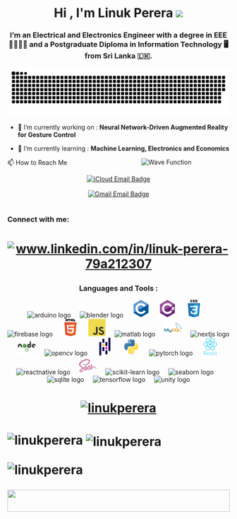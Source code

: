 
<h1 align="center"><b>Hi , I'm Linuk Perera </b><img src="https://media.giphy.com/media/hvRJCLFzcasrR4ia7z/giphy.gif" width="35"></h1>



<h3 align="center">I’m an Electrical and Electronics Engineer with a degree in EEE 👨‍🔧🔌💡 and a Postgraduate Diploma in Information Technology 🖥️ from Sri Lanka 🇱🇰.</h3>


<div align="center">
  <img src="https://github.com/LinukPerera/LinukPerera/blob/output/github-snake-dark.svg" alt="snake gif" />
</div>



- 🔭 I’m currently working on : **Neural Network-Driven Augmented Reality for Gesture Control**

- 🌱 I’m currently learning : **Machine Learning, Electronics and Economics**


<img align="right" alt="Wave Function" width="200" src="https://64.media.tumblr.com/bfe7c612f57222270e8ee775f32c34f4/tumblr_o8x43xEHcP1rpco88o1_540.gif"/>

📫 How to Reach Me
<div align="center"> <a href="mailto:linukperera@icloud.com"> <img src="https://img.shields.io/badge/linukperera@icloud.com-000000?style=for-the-badge&logo=apple&logoColor=white" alt="iCloud Email Badge" /> </a> <br/><br/> <a href="mailto:linukperera402@gmail.com"> <img src="https://img.shields.io/badge/linukperera402@gmail.com-EA4335?style=for-the-badge&logo=gmail&logoColor=white" alt="Gmail Email Badge" /> </a> </div>

<h1 align="center> </h1>
<h3 align="center> </h3>
<h3 align="left">Connect with me:</h3>

<p> </p>
<h1 align="center> </h1>
<p align="center> </p>

<p align="center">
<a href="https://linkedin.com/in/www.linkedin.com/in/linuk-perera-79a212307" target="blank"><img align="center" src="https://raw.githubusercontent.com/rahuldkjain/github-profile-readme-generator/master/src/images/icons/Social/linked-in-alt.svg" alt="www.linkedin.com/in/linuk-perera-79a212307" height="30" width="40" /></a>
</p>

<h3 align="center">Languages and Tools :</h3>
<div align="center">
  <img src="https://cdn.worldvectorlogo.com/logos/arduino-1.svg" height="40" alt="arduino logo" />
  <img width="12" />
  <img src="https://download.blender.org/branding/community/blender_community_badge_white.svg" height="40" alt="blender logo" />
  <img width="12" />
  <img src="https://raw.githubusercontent.com/devicons/devicon/master/icons/c/c-original.svg" height="40" alt="c logo" />
  <img width="12" />
  <img src="https://raw.githubusercontent.com/devicons/devicon/master/icons/csharp/csharp-original.svg" height="40" alt="csharp logo" />
  <img width="12" />
  <img src="https://raw.githubusercontent.com/devicons/devicon/master/icons/css3/css3-original-wordmark.svg" height="40" alt="css3 logo" />
  <img width="12" />
  <img src="https://www.vectorlogo.zone/logos/firebase/firebase-icon.svg" height="40" alt="firebase logo" />
  <img width="12" />
  <img src="https://raw.githubusercontent.com/devicons/devicon/master/icons/html5/html5-original-wordmark.svg" height="40" alt="html5 logo" />
  <img width="12" />
  <img src="https://raw.githubusercontent.com/devicons/devicon/master/icons/javascript/javascript-original.svg" height="40" alt="javascript logo" />
  <img width="12" />
  <img src="https://upload.wikimedia.org/wikipedia/commons/2/21/Matlab_Logo.png" height="40" alt="matlab logo" />
  <img width="12" />
  <img src="https://raw.githubusercontent.com/devicons/devicon/master/icons/mysql/mysql-original-wordmark.svg" height="40" alt="mysql logo" />
  <img width="12" />
  <img src="https://cdn.worldvectorlogo.com/logos/nextjs-2.svg" height="40" alt="nextjs logo" />
  <img width="12" />
  <img src="https://raw.githubusercontent.com/devicons/devicon/master/icons/nodejs/nodejs-original-wordmark.svg" height="40" alt="nodejs logo" />
  <img width="12" />
  <img src="https://www.vectorlogo.zone/logos/opencv/opencv-icon.svg" height="40" alt="opencv logo" />
  <img width="12" />
  <img src="https://raw.githubusercontent.com/devicons/devicon/2ae2a900d2f041da66e950e4d48052658d850630/icons/pandas/pandas-original.svg" height="40" alt="pandas logo" />
  <img width="12" />
  <img src="https://raw.githubusercontent.com/devicons/devicon/master/icons/python/python-original.svg" height="40" alt="python logo" />
  <img width="12" />
  <img src="https://www.vectorlogo.zone/logos/pytorch/pytorch-icon.svg" height="40" alt="pytorch logo" />
  <img width="12" />
  <img src="https://raw.githubusercontent.com/devicons/devicon/master/icons/react/react-original-wordmark.svg" height="40" alt="react logo" />
  <img width="12" />
  <img src="https://reactnative.dev/img/header_logo.svg" height="40" alt="reactnative logo" />
  <img width="12" />
  <img src="https://raw.githubusercontent.com/devicons/devicon/master/icons/sass/sass-original.svg" height="40" alt="sass logo" />
  <img width="12" />
  <img src="https://upload.wikimedia.org/wikipedia/commons/0/05/Scikit_learn_logo_small.svg" height="40" alt="scikit-learn logo" />
  <img width="12" />
  <img src="https://seaborn.pydata.org/_images/logo-mark-lightbg.svg" height="40" alt="seaborn logo" />
  <img width="12" />
  <img src="https://www.vectorlogo.zone/logos/sqlite/sqlite-icon.svg" height="40" alt="sqlite logo" />
  <img width="12" />
  <img src="https://www.vectorlogo.zone/logos/tensorflow/tensorflow-icon.svg" height="40" alt="tensorflow logo" />
  <img width="12" />
  <img src="https://www.vectorlogo.zone/logos/unity3d/unity3d-icon.svg" height="40" alt="unity logo" />
</div>


<p> </p>
<h1 align="center> </h1>
<p align="center> </p>

<p> </p>
<h1 align="center> </h1>
<p align="center> </p>

<p align="center"> <a href="https://github.com/ryo-ma/github-profile-trophy"><img src="https://github-profile-trophy.vercel.app/?username=linukperera" alt="linukperera" /></a> </p>


<p> </p>
<h1 align="center> </h1>
<p align="center> </p>




<p><img align="left" src="https://github-readme-stats.vercel.app/api/top-langs?username=linukperera&show_icons=true&locale=en&layout=compact" alt="linukperera" /></p>

<p>&nbsp;<img align="center" src="https://github-readme-stats.vercel.app/api?username=linukperera&show_icons=true&locale=en" alt="linukperera" /></p>

<p><img align="center" src="https://github-readme-streak-stats.herokuapp.com/?user=linukperera&" alt="linukperera" /></p>


<img height="50" src="https://i.pinimg.com/originals/c8/61/75/c8617584f5180a47f90de9004ed7afed.gif" width="100%" />
